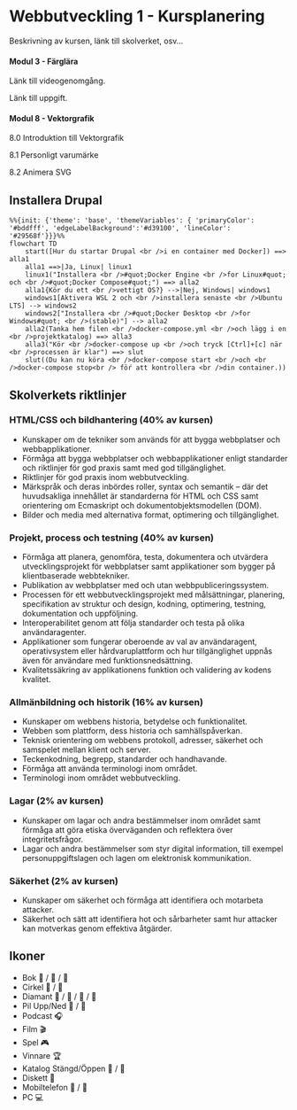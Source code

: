 # Webbutveckling 1 - Kursplanering

Beskrivning av kursen, länk till skolverket, osv…

#### Modul 3 - Färglära

Länk till videogenomgång.

Länk till uppgift.

#### Modul 8 - Vektorgrafik 

8.0 Introduktion till Vektorgrafik 

8.1 Personligt varumärke 

8.2 Animera SVG 

## Installera Drupal

```mermaid
%%{init: {'theme': 'base', 'themeVariables': { 'primaryColor': '#bddfff', 'edgeLabelBackground':'#d39100', 'lineColor': '#29568f'}}}%%
flowchart TD
    start([Hur du startar Drupal <br />i en container med Docker]) ==> alla1
    alla1 ==>|Ja, Linux| linux1 
    linux1("Installera <br />#quot;Docker Engine <br />for Linux#quot; och <br />#quot;Docker Compose#quot;") ==> alla2
    alla1{Kör du ett <br />vettigt OS?} -->|Nej, Windows| windows1
    windows1[Aktivera WSL 2 och <br />installera senaste <br />Ubuntu LTS] --> windows2
    windows2["Installera <br />#quot;Docker Desktop <br />for Windows#quot; <br />(stable)"] --> alla2
    alla2(Tanka hem filen <br />docker-compose.yml <br />och lägg i en <br />projektkatalog) ==> alla3 
    alla3("Kör <br />docker-compose up <br />och tryck [Ctrl]+[c] när <br />processen är klar") ==> slut
    slut((Du kan nu köra <br />docker-compose start <br />och <br />docker-compose stop<br /> föŕ att kontrollera <br />din container.))
```

## Skolverkets riktlinjer

### HTML/CSS och bildhantering (40% av kursen)
* Kunskaper om de tekniker som används för att bygga webbplatser och webbapplikationer.
* Förmåga att bygga webbplatser och webbapplikationer enligt standarder och riktlinjer för god praxis samt med god tillgänglighet.
* Riktlinjer för god praxis inom webbutveckling.
* Märkspråk och deras inbördes roller, syntax och semantik – där det huvudsakliga innehållet är standarderna för HTML och CSS samt orientering om Ecmaskript och dokumentobjektsmodellen (DOM).
* Bilder och media med alternativa format, optimering och tillgänglighet.
### Projekt, process och testning (40% av kursen)
* Förmåga att planera, genomföra, testa, dokumentera och utvärdera utvecklingsprojekt för webbplatser samt applikationer som bygger på klientbaserade webbtekniker.
* Publikation av webbplatser med och utan webbpubliceringssystem.
* Processen för ett webbutvecklingsprojekt med målsättningar, planering, specifikation av struktur och design, kodning, optimering, testning, dokumentation och uppföljning.
* Interoperabilitet genom att följa standarder och testa på olika användaragenter.
* Applikationer som fungerar oberoende av val av användaragent, operativsystem eller hårdvaruplattform och hur tillgänglighet uppnås även för användare med funktionsnedsättning.
* Kvalitetssäkring av applikationens funktion och validering av kodens kvalitet.
### Allmänbildning och historik (16% av kursen)
* Kunskaper om webbens historia, betydelse och funktionalitet.
* Webben som plattform, dess historia och samhällspåverkan.
* Teknisk orientering om webbens protokoll, adresser, säkerhet och samspelet mellan klient och server.
* Teckenkodning, begrepp, standarder och handhavande.
* Förmåga att använda terminologi inom området.
* Terminologi inom området webbutveckling.
### Lagar (2% av kursen)
* Kunskaper om lagar och andra bestämmelser inom området samt förmåga att göra etiska överväganden och reflektera över integritetsfrågor.
* Lagar och andra bestämmelser som styr digital information, till exempel personuppgiftslagen och lagen om elektronisk kommunikation.
### Säkerhet (2% av kursen)
* Kunskaper om säkerhet och förmåga att identifiera och motarbeta attacker.
* Säkerhet och sätt att identifiera hot och sårbarheter samt hur attacker kan motverkas genom effektiva åtgärder. 


## Ikoner 
* Bok &#x1F4D7; / &#x1F4D8; / &#x1F4D9;
* Cirkel &#x1F534; / &#x1F535;
* Diamant &#x1F536; / &#x1F537; / &#x1F538; / &#x1F539;
* Pil Upp/Ned &#x1F53A; / &#x1F53B;
* Podcast &#x1f3a7; 
* Film &#x1f3ac; 
* Spel &#x1f3ae; 
* Vinnare &#x1f3c6; 
* Katalog Stängd/Öppen &#x1f4c1; / &#x1f4c2;
* Diskett &#x1f4be;
* Mobiltelefon &#x1f4f1; / &#x1f4f5;
* PC &#x1f4bb;
